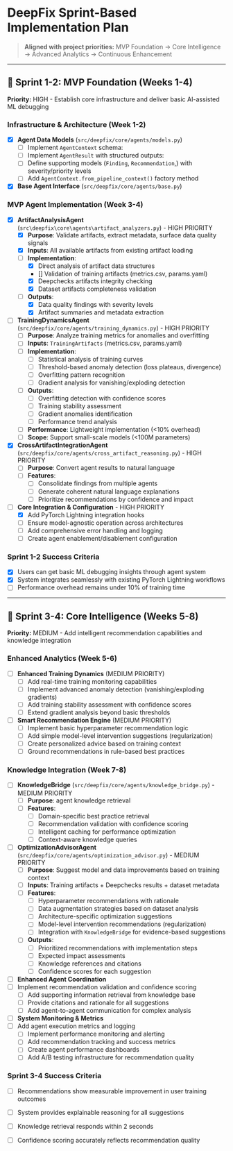 # DeepFix Sprint-Based Implementation Plan

> **Aligned with project priorities:** MVP Foundation → Core Intelligence → Advanced Analytics → Continuous Enhancement

---

## 🚀 Sprint 1-2: MVP Foundation (Weeks 1-4)
**Priority:** HIGH - Establish core infrastructure and deliver basic AI-assisted ML debugging

### Infrastructure & Architecture (Week 1-2)
- [X] **Agent Data Models** (`src/deepfix/core/agents/models.py`)
  - [ ] Implement `AgentContext` schema:
  - [ ] Implement `AgentResult` with structured outputs:
  - [ ] Define supporting models (`Finding`, `Recommendation`,) with severity/priority levels
  - [ ] Add `AgentContext.from_pipeline_context()` factory method
- [X] **Base Agent Interface** (`src/deepfix/core/agents/base.py`)

### MVP Agent Implementation (Week 3-4)
- [X] **ArtifactAnalysisAgent** (`src\deepfix\core\agents\artifact_analyzers.py`) - HIGH PRIORITY
  - [X] **Purpose**: Validate artifacts, extract metadata, surface data quality signals
  - [X] **Inputs**: All available artifacts from existing artifact loading
  - [ ] **Implementation**:
    - [X] Direct analysis of artifact data structures
    - [] Validation of training artifacts (metrics.csv, params.yaml)
    - [X] Deepchecks artifacts integrity checking
    - [X] Dataset artifacts completeness validation
  - [ ] **Outputs**: 
    - [X] Data quality findings with severity levels
    - [X] Artifact summaries and metadata extraction

- [ ] **TrainingDynamicsAgent** (`src/deepfix/core/agents/training_dynamics.py`) - HIGH PRIORITY
  - [ ] **Purpose**: Analyze training metrics for anomalies and overfitting
  - [ ] **Inputs**: `TrainingArtifacts` (metrics.csv, params.yaml)
  - [ ] **Implementation**:
    - [ ] Statistical analysis of training curves
    - [ ] Threshold-based anomaly detection (loss plateaus, divergence)
    - [ ] Overfitting pattern recognition
    - [ ] Gradient analysis for vanishing/exploding detection
  - [ ] **Outputs**:
    - [ ] Overfitting detection with confidence scores
    - [ ] Training stability assessment
    - [ ] Gradient anomalies identification
    - [ ] Performance trend analysis
  - [ ] **Performance**: Lightweight implementation (<10% overhead)
  - [ ] **Scope**: Support small-scale models (<100M parameters)

- [X] **CrossArtifactIntegrationAgent** (`src/deepfix/core/agents/cross_artifact_reasoning.py`) - HIGH PRIORITY
  - [ ] **Purpose**: Convert agent results to natural language
  - [ ] **Features**:
    - [ ] Consolidate findings from multiple agents
    - [ ] Generate coherent natural language explanations
    - [ ] Prioritize recommendations by confidence and impact

- [ ] **Core Integration & Configuration** - HIGH PRIORITY
  - [X] Add PyTorch Lightning integration hooks
  - [ ] Ensure model-agnostic operation across architectures
  - [ ] Add comprehensive error handling and logging
  - [ ] Create agent enablement/disablement configuration

### Sprint 1-2 Success Criteria
- [X] Users can get basic ML debugging insights through agent system
- [X] System integrates seamlessly with existing PyTorch Lightning workflows
- [ ] Performance overhead remains under 10% of training time

---

## 🎯 Sprint 3-4: Core Intelligence (Weeks 5-8)
**Priority:** MEDIUM - Add intelligent recommendation capabilities and knowledge integration

### Enhanced Analytics (Week 5-6)
- [ ] **Enhanced Training Dynamics** (MEDIUM PRIORITY)
  - [ ] Add real-time training monitoring capabilities
  - [ ] Implement advanced anomaly detection (vanishing/exploding gradients)
  - [ ] Add training stability assessment with confidence scores
  - [ ] Extend gradient analysis beyond basic thresholds
- [ ] **Smart Recommendation Engine** (MEDIUM PRIORITY)
  - [ ] Implement basic hyperparameter recommendation logic
  - [ ] Add simple model-level intervention suggestions (regularization)
  - [ ] Create personalized advice based on training context
  - [ ] Ground recommendations in rule-based best practices

### Knowledge Integration (Week 7-8)
- [ ] **KnowledgeBridge** (`src/deepfix/core/agents/knowledge_bridge.py`) - MEDIUM PRIORITY
  - [ ] **Purpose**: agent knowledge retrieval
  - [ ] **Features**:
    - [ ] Domain-specific best practice retrieval
    - [ ] Recommendation validation with confidence scoring
    - [ ] Intelligent caching for performance optimization
    - [ ] Context-aware knowledge queries

- [ ] **OptimizationAdvisorAgent** (`src/deepfix/core/agents/optimization_advisor.py`) - MEDIUM PRIORITY
  - [ ] **Purpose**: Suggest model and data improvements based on training context
  - [ ] **Inputs**: Training artifacts + Deepchecks results + dataset metadata
  - [ ] **Features**:
    - [ ] Hyperparameter recommendations with rationale
    - [ ] Data augmentation strategies based on dataset analysis
    - [ ] Architecture-specific optimization suggestions
    - [ ] Model-level intervention recommendations (regularization)
    - [ ] Integration with `KnowledgeBridge` for evidence-based suggestions
  - [ ] **Outputs**:
    - [ ] Prioritized recommendations with implementation steps
    - [ ] Expected impact assessments
    - [ ] Knowledge references and citations
    - [ ] Confidence scores for each suggestion

- [ ] **Enhanced Agent Coordination**
- [ ] Implement recommendation validation and confidence scoring
  - [ ] Add supporting information retrieval from knowledge base
  - [ ] Provide citations and rationale for all suggestions
  - [ ] Add agent-to-agent communication for complex analysis

- [ ] **System Monitoring & Metrics**
- [ ] Add agent execution metrics and logging
  - [ ] Implement performance monitoring and alerting
  - [ ] Add recommendation tracking and success metrics
  - [ ] Create agent performance dashboards
  - [ ] Add A/B testing infrastructure for recommendation quality

### Sprint 3-4 Success Criteria
- [ ] Recommendations show measurable improvement in user training outcomes
- [ ] System provides explainable reasoning for all suggestions  
- [ ] Knowledge retrieval responds within 2 seconds
- [ ] Confidence scoring accurately reflects recommendation quality


